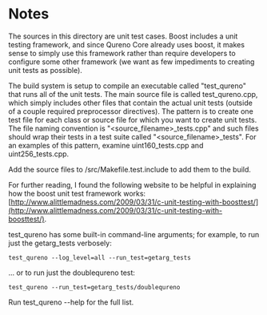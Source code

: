 # Notes
The sources in this directory are unit test cases.  Boost includes a
unit testing framework, and since Qureno Core already uses boost, it makes
sense to simply use this framework rather than require developers to
configure some other framework (we want as few impediments to creating
unit tests as possible).

The build system is setup to compile an executable called "test_qureno"
that runs all of the unit tests.  The main source file is called
test_qureno.cpp, which simply includes other files that contain the
actual unit tests (outside of a couple required preprocessor
directives).  The pattern is to create one test file for each class or
source file for which you want to create unit tests.  The file naming
convention is "<source_filename>_tests.cpp" and such files should wrap
their tests in a test suite called "<source_filename>_tests".  For an
examples of this pattern, examine uint160_tests.cpp and
uint256_tests.cpp.

Add the source files to /src/Makefile.test.include to add them to the build.

For further reading, I found the following website to be helpful in
explaining how the boost unit test framework works:
[http://www.alittlemadness.com/2009/03/31/c-unit-testing-with-boosttest/](http://www.alittlemadness.com/2009/03/31/c-unit-testing-with-boosttest/).

test_qureno has some built-in command-line arguments; for
example, to run just the getarg_tests verbosely:

    test_qureno --log_level=all --run_test=getarg_tests

... or to run just the doublequreno test:

    test_qureno --run_test=getarg_tests/doublequreno

Run  test_qureno --help   for the full list.

